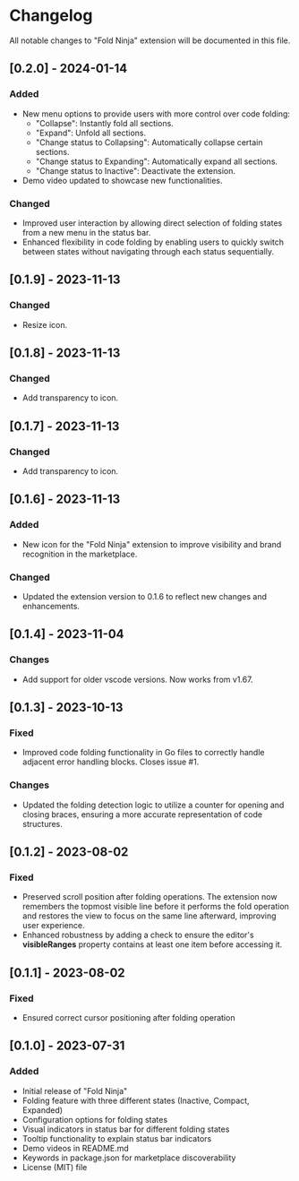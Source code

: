 # Changelog

All notable changes to "Fold Ninja" extension will be documented in this file.

## [0.2.0] - 2024-01-14

### Added

- New menu options to provide users with more control over code folding: 
  - "Collapse": Instantly fold all sections.
  - "Expand": Unfold all sections.
  - "Change status to Collapsing": Automatically collapse certain sections.
  - "Change status to Expanding": Automatically expand all sections.
  - "Change status to Inactive": Deactivate the extension.
- Demo video updated to showcase new functionalities.

### Changed

- Improved user interaction by allowing direct selection of folding states from a new menu in the status bar.
- Enhanced flexibility in code folding by enabling users to quickly switch between states without navigating through each status sequentially.


## [0.1.9] - 2023-11-13

### Changed

- Resize icon.

## [0.1.8] - 2023-11-13

### Changed

- Add transparency to icon.

## [0.1.7] - 2023-11-13

### Changed

- Add transparency to icon.

## [0.1.6] - 2023-11-13

### Added

- New icon for the "Fold Ninja" extension to improve visibility and brand recognition in the marketplace.

### Changed

- Updated the extension version to 0.1.6 to reflect new changes and enhancements.

## [0.1.4] - 2023-11-04

### Changes

- Add support for older vscode versions. Now works from v1.67.

## [0.1.3] - 2023-10-13

### Fixed

- Improved code folding functionality in Go files to correctly handle adjacent error handling blocks. Closes issue #1.

### Changes

- Updated the folding detection logic to utilize a counter for opening and closing braces, ensuring a more accurate representation of code structures.

## [0.1.2] - 2023-08-02

### Fixed

- Preserved scroll position after folding operations. The extension now remembers the topmost visible line before it performs the fold operation and restores the view to focus on the same line afterward, improving user experience.
- Enhanced robustness by adding a check to ensure the editor's **visibleRanges** property contains at least one item before accessing it.

## [0.1.1] - 2023-08-02

### Fixed

- Ensured correct cursor positioning after folding operation

## [0.1.0] - 2023-07-31

### Added

- Initial release of "Fold Ninja"
- Folding feature with three different states (Inactive, Compact, Expanded)
- Configuration options for folding states
- Visual indicators in status bar for different folding states
- Tooltip functionality to explain status bar indicators
- Demo videos in README.md
- Keywords in package.json for marketplace discoverability
- License (MIT) file
